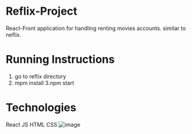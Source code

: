 # Reflix-Project
 React-Front application for handling renting movies accounts. similar to neflix.

# Running Instructions
1. go to reflix directory
2. mpm install
3.npm start

# Technologies
React
JS
HTML
CSS
![image](https://user-images.githubusercontent.com/70105078/201467070-6a03d373-4983-42a2-9571-cf634ac75d06.png)
